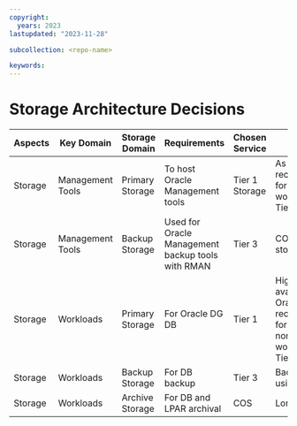 ```yaml
---
copyright:
  years: 2023
lastupdated: "2023-11-28"

subcollection: <repo-name>

keywords:
---
```

# **Storage Architecture Decisions**


| **Aspects** | **Key Domain** | **Storage Domain** | **Requirements**                            | **Chosen Service** | **Decisions / Rationale**                                                                              |
| ----------------- | -------------------- | ------------------------ | ------------------------------------------------- | ------------------------ | ------------------------------------------------------------------------------------------------------------ |
| Storage           | Management Tools     | Primary Storage          | To host Oracle Management tools                   | Tier 1 Storage           | As per Oracle recommendations, for Management workloads use Tier 1                                           |
| Storage           | Management Tools     | Backup Storage           | Used for Oracle Management backup tools with RMAN | Tier 3                   | COS and/or Tier 3 storage                                                                                    |
| Storage           | Workloads            | Primary Storage          | For Oracle DG DB                                  | Tier 1                   | Highest tier available As per Oracle recommendations, for Production and non-production workloads use Tier 1 |
| Storage           | Workloads            | Backup Storage           | For DB backup                                     | Tier 3                   | Backup of DB using RMAN                                                                                      |
| Storage           | Workloads            | Archive Storage          | For DB and LPAR archival                          | COS                      | Long term backup                                                                                             |
